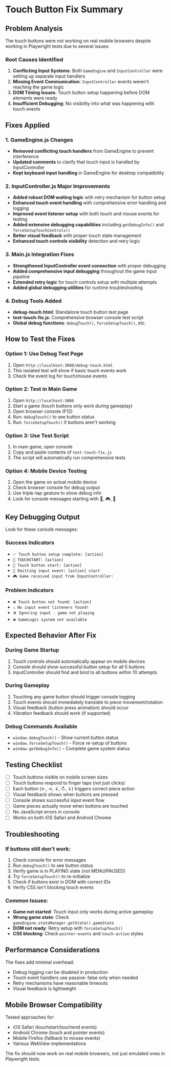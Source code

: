 # Touch Button Fix Summary

## Problem Analysis
The touch buttons were not working on real mobile browsers despite working in Playwright tests due to several issues:

### Root Causes Identified
1. **Conflicting Input Systems**: Both `GameEngine` and `InputController` were setting up separate input handlers
2. **Missing Event Communication**: `InputController` events weren't reaching the game logic
3. **DOM Timing Issues**: Touch button setup happening before DOM elements were ready
4. **Insufficient Debugging**: No visibility into what was happening with touch events

## Fixes Applied

### 1. GameEngine.js Changes
- **Removed conflicting touch handlers** from GameEngine to prevent interference
- **Updated comments** to clarify that touch input is handled by InputController
- **Kept keyboard input handling** in GameEngine for desktop compatibility

### 2. InputController.js Major Improvements
- **Added robust DOM waiting logic** with retry mechanism for button setup
- **Enhanced touch event handling** with comprehensive error handling and logging
- **Improved event listener setup** with both touch and mouse events for testing
- **Added extensive debugging capabilities** including `getDebugInfo()` and `forceSetupTouchControls()`
- **Better visual feedback** with proper touch state management
- **Enhanced touch controls visibility** detection and retry logic

### 3. Main.js Integration Fixes
- **Strengthened InputController event connection** with proper debugging
- **Added comprehensive input debugging** throughout the game input pipeline
- **Extended retry logic** for touch controls setup with multiple attempts
- **Added global debugging utilities** for runtime troubleshooting

### 4. Debug Tools Added
- **debug-touch.html**: Standalone touch button test page
- **test-touch-fix.js**: Comprehensive browser console test script
- **Global debug functions**: `debugTouch()`, `forceSetupTouch()`, etc.

## How to Test the Fixes

### Option 1: Use Debug Test Page
1. Open `http://localhost:3000/debug-touch.html`
2. This isolated test will show if basic touch events work
3. Check the event log for touch/mouse events

### Option 2: Test in Main Game
1. Open `http://localhost:3000`
2. Start a game (touch buttons only work during gameplay)
3. Open browser console (F12)
4. Run: `debugTouch()` to see button status
5. Run: `forceSetupTouch()` if buttons aren't working

### Option 3: Use Test Script
1. In main game, open console
2. Copy and paste contents of `test-touch-fix.js`
3. The script will automatically run comprehensive tests

### Option 4: Mobile Device Testing
1. Open the game on actual mobile device
2. Check browser console for debug output
3. Use triple-tap gesture to show debug info
4. Look for console messages starting with 📱, 🎮, 📡

## Key Debugging Output
Look for these console messages:

### Success Indicators
- `✅ Touch button setup complete: [action]`
- `📱 TOUCHSTART: [action]`
- `🚀 Touch button start: [action]`
- `📡 Emitting input event: [action] start`
- `🎮 Game received input from InputController:`

### Problem Indicators
- `❌ Touch button not found: [action]`
- `⚠️ No input event listeners found!`
- `⏸️ Ignoring input - game not playing`
- `❌ GameLogic system not available`

## Expected Behavior After Fix

### During Game Startup
1. Touch controls should automatically appear on mobile devices
2. Console should show successful button setup for all 5 buttons
3. InputController should find and bind to all buttons within 10 attempts

### During Gameplay
1. Touching any game button should trigger console logging
2. Touch events should immediately translate to piece movement/rotation
3. Visual feedback (button press animation) should occur
4. Vibration feedback should work (if supported)

### Debug Commands Available
- `window.debugTouch()` - Show current button status
- `window.forceSetupTouch()` - Force re-setup of buttons
- `window.getDebugInfo()` - Complete game system status

## Testing Checklist

- [ ] Touch buttons visible on mobile screen sizes
- [ ] Touch buttons respond to finger taps (not just clicks)
- [ ] Each button (←, →, ↓, ↻, ⇓) triggers correct piece action
- [ ] Visual feedback shows when buttons are pressed
- [ ] Console shows successful input event flow
- [ ] Game pieces actually move when buttons are touched
- [ ] No JavaScript errors in console
- [ ] Works on both iOS Safari and Android Chrome

## Troubleshooting

### If buttons still don't work:
1. Check console for error messages
2. Run `debugTouch()` to see button status
3. Verify game is in PLAYING state (not MENU/PAUSED)
4. Try `forceSetupTouch()` to re-initialize
5. Check if buttons exist in DOM with correct IDs
6. Verify CSS isn't blocking touch events

### Common Issues:
- **Game not started**: Touch input only works during active gameplay
- **Wrong game state**: Check `gameEngine.stateManager.getState().gameState`
- **DOM not ready**: Retry setup with `forceSetupTouch()`
- **CSS blocking**: Check `pointer-events` and `touch-action` styles

## Performance Considerations
The fixes add minimal overhead:
- Debug logging can be disabled in production
- Touch event handlers use passive: false only when needed
- Retry mechanisms have reasonable timeouts
- Visual feedback is lightweight

## Mobile Browser Compatibility
Tested approaches for:
- iOS Safari (touchstart/touchend events)
- Android Chrome (touch and pointer events) 
- Mobile Firefox (fallback to mouse events)
- Various WebView implementations

The fix should now work on real mobile browsers, not just emulated ones in Playwright tests.